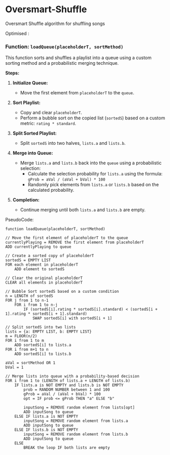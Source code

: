 # Oversmart-Shuffle
Oversmart Shuffle algorithm for shuffling songs

Optimised : 
### Function: `loadQueue(placeholderT, sortMethod)`

This function sorts and shuffles a playlist into a queue using a custom sorting method and a probabilistic merging technique.

**Steps:**

1. **Initialize Queue:**
   - Move the first element from `placeholderT` to the `queue`.

2. **Sort Playlist:**
   - Copy and clear `placeholderT`.
   - Perform a bubble sort on the copied list (`sortedS`) based on a custom metric: `rating * standard`.

3. **Split Sorted Playlist:**
   - Split `sortedS` into two halves, `lists.a` and `lists.b`.

4. **Merge into Queue:**
   - Merge `lists.a` and `lists.b` back into the `queue` using a probabilistic selection:
     - Calculate the selection probability for `lists.a` using the formula:  
       `gProb = aVal / (aVal + bVal) * 100`
     - Randomly pick elements from `lists.a` or `lists.b` based on the calculated probability.

5. **Completion:**
   - Continue merging until both `lists.a` and `lists.b` are empty.


PseudoCode:

    function loadQueue(placeholderT, sortMethod)

    // Move the first element of placeholderT to the queue
    currentlyPlaying = REMOVE the first element from placeholderT
    ADD currentlyPlaying to queue

    // Create a sorted copy of placeholderT
    sortedS = EMPTY LIST
    FOR each element in placeholderT
        ADD element to sortedS

    // Clear the original placeholderT
    CLEAR all elements in placeholderT

    // Bubble Sort sortedS based on a custom condition
    n = LENGTH of sortedS
    FOR j from 1 to n-1
        FOR i from 1 to n-j
            IF (sortedS[i].rating * sortedS[i].standard) < (sortedS[i + 1].rating * sortedS[i + 1].standard)
                SWAP sortedS[i] with sortedS[i + 1]

    // Split sortedS into two lists
    lists = {a: EMPTY LIST, b: EMPTY LIST}
    m = FLOOR(n/2)
    FOR i from 1 to m
        ADD sortedS[i] to lists.a
    FOR i from m+1 to n
        ADD sortedS[i] to lists.b

    aVal = sortMethod OR 1
    bVal = 1

    // Merge lists into queue with a probability-based decision
    FOR i from 1 to (LENGTH of lists.a + LENGTH of lists.b)
        IF lists.a is NOT EMPTY and lists.b is NOT EMPTY
            prob = RANDOM NUMBER between 1 and 100
            gProb = aVal / (aVal + bVal) * 100
            opt = IF prob <= gProb THEN "a" ELSE "b"

            inputSong = REMOVE random element from lists[opt]
            ADD inputSong to queue
        ELSE IF lists.a is NOT EMPTY
            inputSong = REMOVE random element from lists.a
            ADD inputSong to queue
        ELSE IF lists.b is NOT EMPTY
            inputSong = REMOVE random element from lists.b
            ADD inputSong to queue
        ELSE
            BREAK the loop IF both lists are empty
